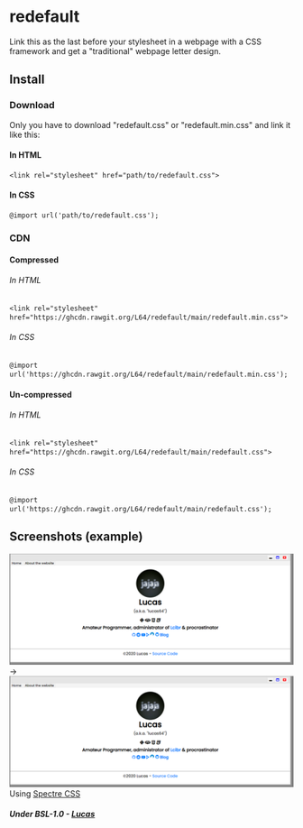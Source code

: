 # redefault
Link this as the last before your stylesheet in a webpage with a CSS framework and get a "traditional" webpage letter design.

## Install

### Download
Only you have to download "redefault.css" or "redefault.min.css" and link it like this:
#### In HTML
```
<link rel="stylesheet" href="path/to/redefault.css">
```
#### In CSS
```
@import url('path/to/redefault.css');
```

### CDN

#### Compressed
###### In HTML
```
<link rel="stylesheet" href="https://ghcdn.rawgit.org/L64/redefault/main/redefault.min.css">
```
###### In CSS
```
@import url('https://ghcdn.rawgit.org/L64/redefault/main/redefault.min.css');
```

#### Un-compressed
###### In HTML
```
<link rel="stylesheet" href="https://ghcdn.rawgit.org/L64/redefault/main/redefault.css">
```
###### In CSS
```
@import url('https://ghcdn.rawgit.org/L64/redefault/main/redefault.css');
```

## Screenshots (example)
![Before](img/after.png "Before") -> ![After](img/after.png "After")
Using [Spectre CSS](https://picturepan2.github.io/spectre)


##### Under BSL-1.0 - [Lucas](https://lucas64.tk)
